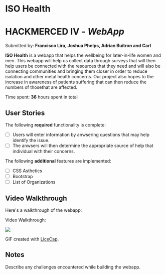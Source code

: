 # ISO Health
# HACKMERCED IV - *WebApp*
Submitted by: **Francisco Lira, Joshua Phelps, Adrian Buitron and Carl**

**ISO Health** is a webapp that helps the wellbeing for later-in-life women and men. This webapp will help us collect data through surveys that will then help users be connected with the resources that they need and will also be connecting communities and bringing them closer in order to reduce isolation and other metal health concerns. Our project also hopes to the increase in awareness of patients suffering that can then reduce the numbers of thosethat are affected.


Time spent: **36** hours spent in total

## User Stories

The following **required** functionality is complete:

* [ ] Users will enter information by anwsering questions that may help identify the issue. 
* [ ] The anwsers will then determine the appropriate source of help that individual with their concerns. 

The following **additional** features are implemented:

- [ ] CSS Asthetics
- [ ] Bootstrap
- [ ] List of Organizations

## Video Walkthrough

Here's a walkthrough of the webapp:

Video Walkthrough:

![](Link)

GIF created with [LiceCap](http://www.cockos.com/licecap/).

## Notes

Describe any challenges encountered while building the webapp.

